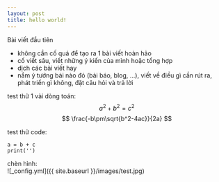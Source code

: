 ```yaml
---
layout: post
title: hello world!
---
```


Bài viết đầu tiên   
+ không cần cố quá để tạo ra 1 bài viết hoàn hảo
+ cố viết sâu, viết những ý kiến của mình hoặc tổng hợp  
+ dịch các bài viết hay   
+ nắm ý tưởng bài nào đó (bài báo, blog, ...), viết về điều gì cần rút ra, phát triển gì không, đặt câu hỏi và trả lời   

test thử 1 vài dòng toán: 
$$ a^2 + b^2 = c^2 $$
$$ \frac{-b\pm\sqrt{b^2-4ac}}{2a} $$

test thử code:
```
a = b + c
print('')
```

chèn hình:   
![_config.yml]({{ site.baseurl }}/images/test.jpg)
